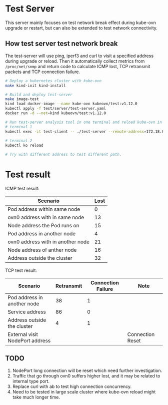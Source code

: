 # Test Server

This server mainly focuses on test network break effect during kube-ovn upgrade or restart, but can also be extended to test network connectivity.

## How test server test network break

The test-server will use ping, iperf3 and curl to visit a specified address during upgrade or reload. Then it automatically collect metrics from 
`/proc/net/snmp` and return code to calculate ICMP lost, TCP retransmit packets and TCP connection failure.

```bash
# Deploy a kubernetes cluster with kube-ovn
make kind-init kind-install

# Build and deploy test-server
make image-test
kind load docker-image --name kube-ovn kubeovn/test:v1.12.0
kubectl apply -f test/server/test-server.yaml
docker run -d --net=kind kubeovn/test:v1.12.0

# Run test-server analysis tool in one terminal and reload kube-ovn in another terminal
# terminal 1
kubectl exec -it test-client -- ./test-server --remote-address=172.18.0.5 --output=json --duration-seconds=60
 
# terminal 2
kubectl ko reload

# Try with different address to test different path.
```

# Test result

ICMP test result:

| Scenario                          | Lost |
|-----------------------------------|------|
| Pod address within same node      | 0    |
| ovn0 address with in same node    | 13   |
| Node address the Pod runs on      | 15   |
| Pod address in another node       | 4    |
| ovn0 address with in another node | 21   |
| Node address of anther node       | 16   |
| Address outside the cluster       | 32   |

TCP test result:

| Scenario                        | Retransmit | Connection Failure | Note             |
|---------------------------------|------------|--------------------|------------------|
| Pod address in another node     | 38         | 1                  |                  |
| Service address                 | 86         | 0                  |                  |
| Address outside the cluster     | 4          | 1                  |                  |
| External visit NodePort address |            |                    | Connection Reset |

## TODO

1. NodePort long connection will be reset which need further investigation.
2. Traffic that go through ovn0 suffers higher lost, and it may be related to internal type port.
3. Replace curl with ab to test high connection concurrency.
4. Need to be tested in large scale cluster where kube-ovn reload might take much longer time.
